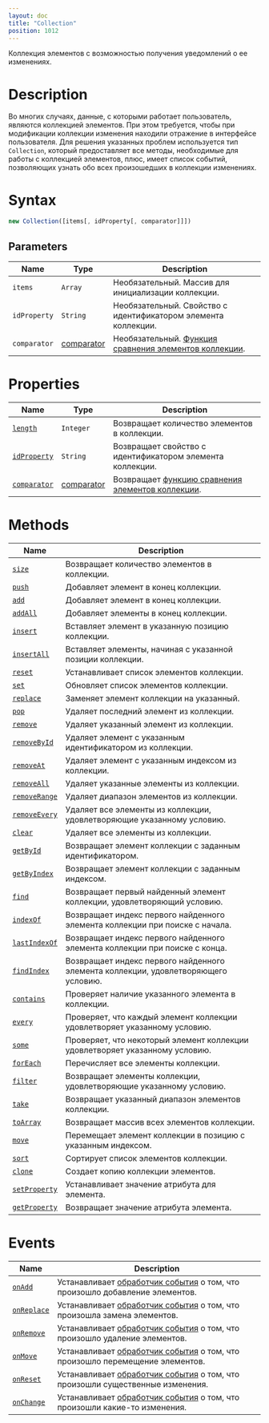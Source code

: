 ```yaml
---
layout: doc
title: "Collection"
position: 1012
---
```


Коллекция элементов с возможностью получения уведомлений о ее изменениях.

# Description

Во многих случаях, данные, с которыми работает пользователь, являются коллекцией элементов. При этом
требуется, чтобы при модификации коллекции изменения находили отражение в интерфейсе пользователя.
Для решения указанных проблем используется тип `Collection`, который предоставляет все методы,
необходимые для работы с коллекцией элементов, плюс, имеет список событий, позволяющих узнать обо
всех произошедших в коллекции изменениях.

# Syntax

```js
new Collection([items[, idProperty[, comparator]]])
```

## Parameters

|Name|Type|Description|
|----|----|-----------|
|`items`|`Array`|Необязательный. Массив для инициализации коллекции.|
|`idProperty`|`String`|Необязательный. Свойство с идентификатором элемента коллекции.|
|`comparator`|[comparator](Comparator/)|Необязательный. [Функция сравнения элементов коллекции](Comparator/).|

# Properties

|Name|Type|Description|
|----|----|-----------|
|[`length`](Collection.length/)|`Integer`|Возвращает количество элементов в коллекции.|
|[`idProperty`](Collection.idProperty/)|`String`|Возвращает свойство с идентификатором элемента коллекции.|
|[`comparator`](Collection.comparator/)|[comparator](Comparator/)|Возвращает [функцию сравнения элементов коллекции](Comparator/).

# Methods

|Name|Description|
|----|-----------|
|[`size`](Collection.size/)|Возвращает количество элементов в коллекции.|
|[`push`](Collection.push/)|Добавляет элемент в конец коллекции.|
|[`add`](Collection.add/)|Добавляет элемент в конец коллекции.|
|[`addAll`](Collection.addAll/)|Добавляет элементы в конец коллекции.|
|[`insert`](Collection.insert/)|Вставляет элемент в указанную позицию коллекции.|
|[`insertAll`](Collection.insertAll/)|Вставляет элементы, начиная с указанной позиции коллекции.|
|[`reset`](Collection.reset/)|Устанавливает список элементов коллекции.|
|[`set`](Collection.set/)|Обновляет список элементов коллекции.|
|[`replace`](Collection.replace/)|Заменяет элемент коллекции на указанный.|
|[`pop`](Collection.pop/)|Удаляет последний элемент из коллекции.|
|[`remove`](Collection.remove/)|Удаляет указанный элемент из коллекции.|
|[`removeById`](Collection.removeById/)|Удаляет элемент с указанным идентификатором из коллекции.|
|[`removeAt`](Collection.removeAt/)|Удаляет элемент с указанным индексом из коллекции.|
|[`removeAll`](Collection.removeAll/)|Удаляет указанные элементы из коллекции.|
|[`removeRange`](Collection.removeRange/)|Удаляет диапазон элементов из коллекции.|
|[`removeEvery`](Collection.removeEvery/)|Удаляет все элементы из коллекции, удовлетворяющие указанному условию.|
|[`clear`](Collection.clear/)|Удаляет все элементы из коллекции.|
|[`getById`](Collection.getById/)|Возвращает элемент коллекции с заданным идентификатором.|
|[`getByIndex`](Collection.getByIndex/)|Возвращает элемент коллекции с заданным индексом.|
|[`find`](Collection.find/)|Возвращает первый найденный элемент коллекции, удовлетворяющий условию.
|[`indexOf`](Collection.indexOf/)|Возвращает индекс первого найденного элемента коллекции при поиске с начала.|
|[`lastIndexOf`](Collection.lastIndexOf/)|Возвращает индекс первого найденного элемента коллекции при поиске с конца.|
|[`findIndex`](Collection.findIndex/)|Возвращает индекс первого найденного элемента коллекции, удовлетворяющего условию.|
|[`contains`](Collection.contains/)|Проверяет наличие указанного элемента в коллекции.|
|[`every`](Collection.every/)|Проверяет, что каждый элемент коллекции удовлетворяет указанному условию.|
|[`some`](Collection.some/)|Проверяет, что некоторый элемент коллекции удовлетворяет указанному условию.|
|[`forEach`](Collection.forEach/)|Перечисляет все элементы коллекции.
|[`filter`](Collection.filter/)|Возвращает элементы коллекции, удовлетворяющие указанному условию.|
|[`take`](Collection.take/)|Возвращает указанный диапазон элементов коллекции.|
|[`toArray`](Collection.toArray/)|Возвращает массив всех элементов коллекции.|
|[`move`](Collection.move/)|Перемещает элемент коллекции в позицию с указанным индексом.|
|[`sort`](Collection.sort/)|Сортирует список элементов коллекции.|
|[`clone`](Collection.clone/)|Создает копию коллекции элементов.|
|[`setProperty`](Collection.setProperty/)|Устанавливает значение атрибута для элемента.|
|[`getProperty`](Collection.getProperty/)|Возвращает значение атрибута элемента.|

# Events

|Name|Description|
|----|-----------|
|[`onAdd`](Collection.onAdd/)|Устанавливает [обработчик события](../Script/) о том, что произошло добавление элементов.|
|[`onReplace`](Collection.onReplace/)|Устанавливает [обработчик события](../Script/) о том, что произошла замена элементов.|
|[`onRemove`](Collection.onRemove/)|Устанавливает [обработчик события](../Script/) о том, что произошло удаление элементов.|
|[`onMove`](Collection.onMove/)|Устанавливает [обработчик события](../Script/) о том, что произошло перемещение элементов.|
|[`onReset`](Collection.onReset/)|Устанавливает [обработчик события](../Script/) о том, что произошли существенные изменения.|
|[`onChange`](Collection.onChange/)|Устанавливает [обработчик события](../Script/) о том, что произошли какие-то изменения.|
